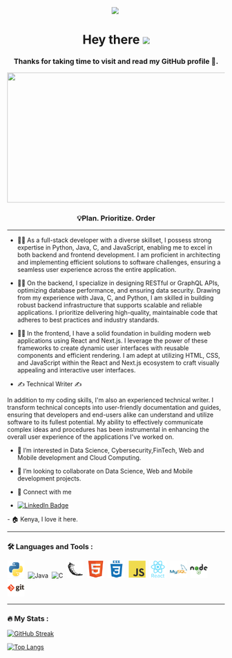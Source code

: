  <div id="header" align="center">
  <img src="https://media.giphy.com/media/M9gbBd9nbDrOTu1Mqx/giphy.gif" width="100"/>
<!--   <div id="badges">
    <a href="https://www.linkedin.com/in/oloo-stephen-asira/">
    <img src="https://img.shields.io/badge/LinkedIn-blue?style=for-the-badge&logo=linkedin&logoColor=white" alt="LinkedIn Badge"/>
  </a>
<!--  
  <a href="https://twitter.com/_Brian_Wachira">
    <img src="https://img.shields.io/badge/Twitter-blue?style=for-the-badge&logo=twitter&logoColor=white" alt="Twitter Badge"/>
  </a> 
</div> -->
  <img src="https://komarev.com/ghpvc/?username=ItsWachira&style=flat-square&color=orange" alt=""/>
  <h1>
  Hey there
  <img src="https://media.giphy.com/media/hvRJCLFzcasrR4ia7z/giphy.gif" width="30px"/>
  </h1>
  <h3>
  Thanks for taking time to visit and read my GitHub profile 💙. 
  </h3>
  <div align="center">
  <img src="https://media.giphy.com/media/dWesBcTLavkZuG35MI/giphy.gif" width="600" height="300"/>
   </div>
   <h3> 💡Plan. Prioritize. Order  </h3>
  </div>
 
 ---

   -  👨‍💻 As a full-stack developer with a diverse skillset, I possess strong expertise in Python, Java, C, and JavaScript, enabling me to excel in both backend and frontend development. I am proficient in architecting and implementing efficient solutions to software challenges, ensuring a seamless user experience across the entire application.

   -  👨‍💻 On the backend, I specialize in designing RESTful or GraphQL APIs, optimizing database performance, and ensuring data security. Drawing from my experience with Java, C, and Python, I am skilled in building robust backend infrastructure that supports scalable and reliable applications. I prioritize delivering high-quality, maintainable code that adheres to best practices and industry standards.

  -   👨‍💻 In the frontend, I have a solid foundation in building modern web applications using React and Next.js. I leverage the power of these frameworks to create dynamic user interfaces with reusable components and efficient rendering. I am adept at utilizing HTML, CSS, and JavaScript within the React and Next.js ecosystem to craft visually appealing and interactive user interfaces.

   -  ✍️ Technical Writer ✍️

In addition to my coding skills, I'm also an experienced technical writer. I transform technical concepts into user-friendly documentation and guides, ensuring that developers and end-users alike can understand and utilize software to its fullest potential. My ability to effectively communicate complex ideas and procedures has been instrumental in enhancing the overall user experience of the applications I've worked on.
  
- 👀 I’m interested in Data Science, Cybersecurity,FinTech, Web and Mobile development and Cloud Computing.
  
- 💞️ I’m looking to collaborate on Data Science, Web and Mobile development projects.
- 📩  Connect with me
-  <div id="badges">
    <a href="https://www.linkedin.com/in/oloo-stephen-asira/">
    <img src="https://img.shields.io/badge/LinkedIn-blue?style=for-the-badge&logo=linkedin&logoColor=white" alt="LinkedIn Badge"/>
  </a>

</div>
<!-- - 📫 How to reach me : send me a dm via email at asirastephen9@gmail.com -->
- 🏠 Kenya, I love it here.

---

### :hammer_and_wrench: Languages and Tools :

<div>
  <img src="https://github.com/devicons/devicon/blob/master/icons/python/python-original.svg" title="Python" alt="Python" width="40" height="40"/>&nbsp;
  <img src="https://github.com/devicons/devicon/blob/master/icons/django/java-plain.svg" title="Java" alt="Java" width="40" height="40"/>&nbsp;
  <img src="https://github.com/devicons/devicon/blob/master/icons/django/C-plain.svg" title="C" alt="C" width="40" height="40"/>&nbsp;
  <img src="https://github.com/devicons/devicon/blob/master/icons/flask/flask-original.svg" title="Flask" alt="Flask" width="40" height="40"/>&nbsp;
  <img src="https://github.com/devicons/devicon/blob/master/icons/html5/html5-original.svg" title="HTML5" alt="HTML5" width="40" height="40"/>&nbsp;
  <img src="https://github.com/devicons/devicon/blob/master/icons/css3/css3-plain-wordmark.svg"  title="CSS3" alt="CSS" width="40" height="40"/>&nbsp;
  <img src="https://github.com/devicons/devicon/blob/master/icons/javascript/javascript-original.svg" title="JavaScript" alt="JavaScript" width="40" height="40"/>&nbsp;
  <img src="https://github.com/devicons/devicon/blob/master/icons/react/react-original-wordmark.svg" title="React" alt="React" width="40" height="40"/>&nbsp;
  <img src="https://github.com/devicons/devicon/blob/master/icons/mysql/mysql-original-wordmark.svg" title="MySQL"  alt="MySQL" width="40" height="40"/>&nbsp;
  <img src="https://github.com/devicons/devicon/blob/master/icons/nodejs/nodejs-original-wordmark.svg" title="NodeJS" alt="NodeJS" width="40" height="40"/>&nbsp;
  <img src="https://github.com/devicons/devicon/blob/master/icons/git/git-original-wordmark.svg" title="Git" **alt="Git" width="40" height="40"/>
</div>

---

### :fire: My Stats :
[![GitHub Streak](http://github-readme-streak-stats.herokuapp.com?user=Olooce&theme=dark&background=000000)](https://git.io/streak-stats)

[![Top Langs](https://github-readme-stats.vercel.app/api/top-langs/?username=Olooce&layout=compact&theme=vision-friendly-dark)](https://github.com/anuraghazra/github-readme-stats)

<!--
**Olooce/Olooce** is a ✨ _special_ ✨ repository because its `README.md` (this file) appears on your GitHub profile.

Here are some ideas to get you started:

- 🔭 I’m currently working on ...
- 🌱 I’m currently learning ...
- 👯 I’m looking to collaborate on ...
- 🤔 I’m looking for help with ...
- 💬 Ask me about ...
- 📫 How to reach me: ...
- 😄 Pronouns: ...
- ⚡ Fun fact: ...
-->
